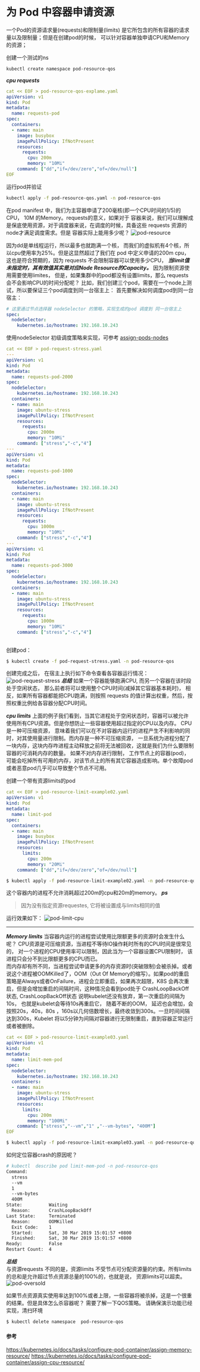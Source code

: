 # 为 Pod 中容器申请资源
一个Pod的资源请求量(requests)和限制量(limits) 是它所包含的所有容器的请求量以及限制量；但是在创建pod的时候，
可以针对容器单独申请CPU和Memory的资源；

创建一个测试的ns
```bash
kubectl create namespace pod-resource-qos
```
***cpu requests***
```yaml
cat << EOF > pod-resource-qos-explame.yaml
apiVersion: v1
kind: Pod
metadata:
  name: requests-pod
spec:
  containers:
  - name: main
    image: busybox
    imagePullPolicy: IfNotPresent
    resources:
      requests:
        cpu: 200m
        memory: "10Mi"
    command: ["dd","if=/dev/zero","of=/dev/null"]
EOF
```
运行pod并验证
```bash
kubectl apply -f pod-resource-qos.yaml -n pod-resource-qos
```
在pod manifest 中，我们为主容器申请了200毫核(即一个CPU时间的1/5)的CPU， 10M 的Memory。requests的意义，如果对于
容器来说，我们可以理解成是保底使用资源，对于调度器来说，在调度的时候，具备这些 requests 资源的node才满足调度需求。但是
容器实际上能用多少呢？
![pod-resource](../images/pod-resource.png)

因为dd是单线程运行，所以最多也就跑满一个核， 而我们的虚拟机有4个核，所以cpu使用率为25%。但是这显然超过了我们在 pod 中定义申请的200m cpu，这也是符合预期的，因为 requests 不会限制容器可以使用多少CPU，
***当limit值未指定时，其有效值其实是对应Node Resource的Capacity。*** 因为限制资源使用需要使用limites， 但是，如果集群中的pod都没有设置limits，那么 requests 会不会影响CPU的时间分配呢？
比如，我们创建三个pod，需要在一个node上测试，所以要保证三个pod调度到同一台宿主上：
首先要解决如何调度pod到同一台宿主：
```yaml
# 这里通过节点选择器 nodeSelector 的策略，实现生成的pod 调度到 同一台宿主上
spec:
  nodeSelector:
    kubernetes.io/hostname: 192.168.10.243
```
使用nodeSelector 初级调度策略来实现，可参考 [assign-pods-nodes]( https://kubernetes.io/docs/tasks/configure-pod-container/assign-pods-nodes/)

```yaml
cat << EOF > pod-request-stress.yaml
---
apiVersion: v1
kind: Pod
metadata:
  name: requests-pod-2000
spec:
  nodeSelector:
    kubernetes.io/hostname: 192.168.10.243
  containers:
  - name: main
    image: ubuntu-stress
    imagePullPolicy: IfNotPresent
    resources:
      requests:
        cpu: 2000m
        memory: "10Mi"
    command: ["stress","-c","4"]
---
apiVersion: v1
kind: Pod
metadata:
  name: requests-pod-1000
spec:
  nodeSelector:
    kubernetes.io/hostname: 192.168.10.243
  containers:
  - name: main
    image: ubuntu-stress
    imagePullPolicy: IfNotPresent
    resources:
      requests:
        cpu: 1000m
        memory: "10Mi"
    command: ["stress","-c","4"]
---
apiVersion: v1
kind: Pod
metadata:
  name: requests-pod-3000
spec:
  nodeSelector:
    kubernetes.io/hostname: 192.168.10.243
  containers:
  - name: main
    image: ubuntu-stress
    imagePullPolicy: IfNotPresent
    resources:
      requests:
        cpu: 1000m
        memory: "10Mi"
    command: ["stress","-c","4"]   
    
```
创建pod：
```bash
$ kubectl create -f pod-request-stress.yaml -n pod-resource-qos
```
创建完成之后， 在宿主上执行如下命令查看各容器运行情况：
![pod-request-stress](../images/pod-request-stress.png)
***总结***
如果一个容器能够跑满CPU, 而另一个容器在该时段处于空闲状态， 那么前者将可以使用整个CPU时间(减掉其它容器基本耗时)， 相反，如果所有容器都能把CPU跑满，则按照 requests 的值计算出权重，然后，按照权重比例给各容器分配CPU时间。

***cpu limits***
上面的例子我们看到，当其它进程处于空闲状态时，容器可以被允许使用所有CPU资源。但是你想防止一些容器使用超过指定的CPU以及内存。
CPU是一种可压缩资源， 意味着我们可以在不对容器内运行的进程产生不利影响的同时，对其使用量进行限制。而内存是一种不可压缩资源， 一旦系统为进程分配了一块内存，这块内存咋进程主动释放之前将无法被回收，这就是我们为什么要限制容器的可消耗内存的数量。
如果不对内存进行限制， 工作节点上的容器(pod)， 可能会吃掉所有可用的内存，对该节点上的所有其它容器造成影响。单个故障pod或者恶意pod几乎可以导致整个节点不可用。

创建一个带有资源limits的pod
```yaml
cat << EOF > pod-resource-limit-example02.yaml
apiVersion: v1
kind: Pod
metadata:
  name: limit-pod
spec:
  containers:
  - name: main
    image: busybox
    imagePullPolicy: IfNotPresent
    resources:
      limits:
        cpu: 200m
        memory: "20Mi"
    command: ["dd","if=/dev/zero","of=/dev/null"]
```
```bash
$ kubectl apply -f pod-resource-limit-example02.yaml -n pod-resource-qos
```
这个容器内的进程不允许消耗超过200m的cpu和20m的memory。
***ps***
>因为没有指定资源requestes, 它将被设置成与limits相同的值

运行效果如下：
![pod-limit-cpu](../images/pod-limit-cpu.png)

----
***Memory limits***
当容器内运行的进程尝试使用比限额更多的资源时会发生什么呢？
CPU资源是可压缩资源，当进程不等待IO操作耗时所有的CPU时间是很常见的， 对一个进程的CPU使用率可以限制，因此当为一个容器设置CPU限制时， 该进程只会分不到比限额更多的CPU而已。  
而内存却有所不同，当进程尝试申请更多的内存资源时(突破限制)会被杀掉。或者说这个进程被OOMKilled了，OOM（Out Of Memory的缩写）。如果pod的重启策略是Always或者OnFailure，进程会立即重启，如果再次超限，K8S 会再次重启，但是会增加重启的间隔时间，这种情况会看到pod处于 CrashLoopBackOff状态, CrashLoopBackOff状态 说明kubelet还没有放弃，第一次重启的间隔为10s， 也就是kubelet会等待10s再重启它， 随着不断的OOM， 延迟也会增加，会按照20s，40s，80s ，160s以几何倍数增长，最终收敛到300s。一旦时间间隔达到300s，Kubelet 将以5分钟为间隔对容器进行无限制重启，直到容器正常运行或者被删除。
```yaml
cat << EOF > pod-resource-limit-example03.yaml
apiVersion: v1
kind: Pod
metadata:
  name: limit-mem-pod
spec:
  nodeSelector:
    kubernetes.io/hostname: 192.168.10.243
  containers:
  - name: main
    image: ubuntu-stress
    imagePullPolicy: IfNotPresent
    resources:
      limits:
        cpu: 200m
        memory: "100Mi"
    command: ["stress","--vm","1" ,"--vm-bytes", "400M"]
EOF    
```
```bash
$ kubectl apply -f pod-resource-limit-example03.yaml -n pod-resource-qos
```
如何定位容器crash的原因呢？
```bash
# kubectl  describe pod limit-mem-pod -n pod-resource-qos
Command:
  stress
  --vm
  1
  --vm-bytes
  400M
State:          Waiting
  Reason:       CrashLoopBackOff
Last State:     Terminated
  Reason:       OOMKilled
  Exit Code:    1
  Started:      Sat, 30 Mar 2019 15:01:57 +0800
  Finished:     Sat, 30 Mar 2019 15:01:57 +0800
Ready:          False
Restart Count:  4
```

***总结***  
与资源requests 不同的是，资源limits 不受节点可分配资源量的约束。所有limits的总和是允许超过节点资源总量的100%的，也就是说， 资源limits可以超卖。
![pod-oversold](../images/pod-oversold.png)

如果节点资源真实使用率达到100%或者上限，一些容器将被杀掉，这是一个很重的结果。但是具体怎么杀容器呢？ 需要了解一下QOS策略。
请确保演示功能已经实现，清扫环境
```bash
$ kubectl delete namespace  pod-resource-qos
```
#### 参考
https://kubernetes.io/docs/tasks/configure-pod-container/assign-memory-resource/
https://kubernetes.io/docs/tasks/configure-pod-container/assign-cpu-resource/
